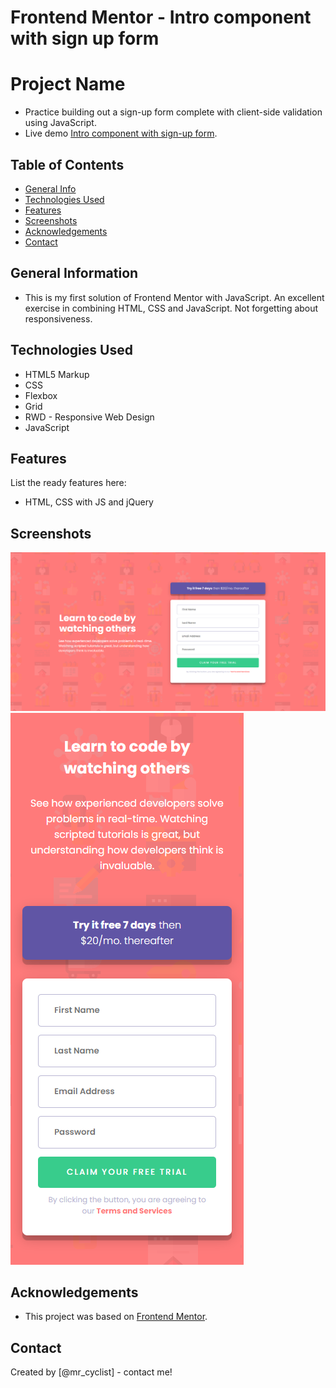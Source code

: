 # Frontend Mentor - Intro component with sign up form

# Project Name
- Practice building out a sign-up form complete with client-side validation using JavaScript.
- Live demo [Intro component with sign-up form](https://www.frontendmentor.io/challenges/order-summary-component-QlPmajDUj). 

## Table of Contents
* [General Info](#general-information)
* [Technologies Used](#technologies-used)
* [Features](#features)
* [Screenshots](#screenshots)
* [Acknowledgements](#acknowledgements)
* [Contact](#contact)

## General Information
- This is my first solution of Frontend Mentor with JavaScript. An excellent exercise in combining HTML, CSS and JavaScript. Not forgetting about responsiveness.

## Technologies Used
- HTML5 Markup
- CSS 
- Flexbox
- Grid
- RWD - Responsive Web Design 
- JavaScript


## Features
List the ready features here:
- HTML, CSS with JS and jQuery

## Screenshots
![Example - Desktop Design](./screenshots/desktop-design.png)
![Example - Mobile Design](./screenshots/mobile-design.png)

## Acknowledgements
- This project was based on [Frontend Mentor](https://www.example.com).

## Contact
Created by [@mr_cyclist] - contact me!

